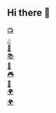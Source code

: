 ## Hi there 👋
<a href="https://www.youtube.com/@SkyboundXenon2?sub_confirmation=1" target="_blank">
  📺
</a><br><a href="#" target="_blank">
  🎶
</a><br><a href="#" target="_blank">
  🔴
</a><br><a href="#" target="_blank">
  📚
</a><br><a href="#" target="_blank">
  🍳
</a><br><a href="#" target="_blank">
   🎮
</a><br><a href="#" target="_blank">
  🎥
</a><br><a href="#" target="_blank">
  🌍
</a><br><a href="#" target="_blank">
  🌍
</a>

<!--
**SkyboundXenon/SkyboundXenon** is a ✨ _special_ ✨ repository because its `README.md` (this file) appears on your GitHub profile.

Here are some ideas to get you started:

- 🔭 I’m currently working on ...
- 🌱 I’m currently learning ...
- 👯 I’m looking to collaborate on ...
- 🤔 I’m looking for help with ...
- 💬 Ask me about ...
- 📫 How to reach me: ...
- 😄 Pronouns: ...
- ⚡ Fun fact: ...
-->
